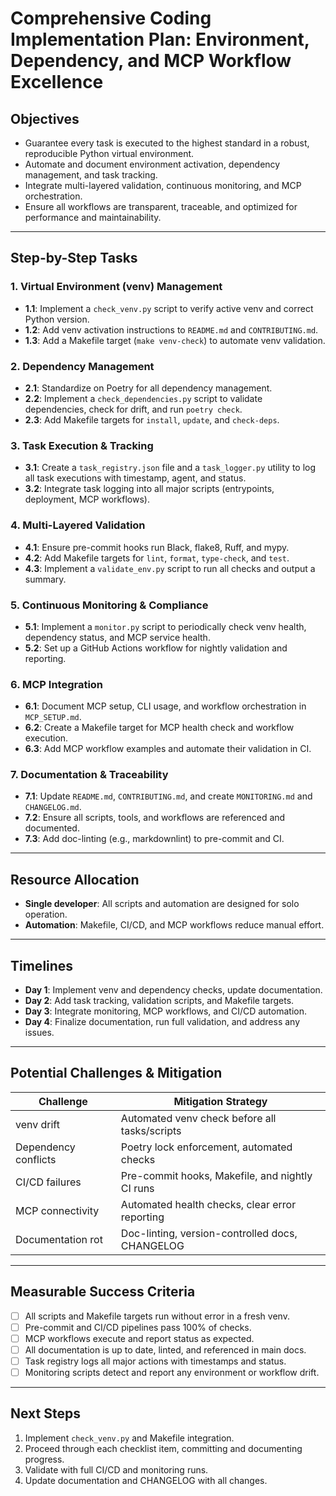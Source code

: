 # Comprehensive Coding Implementation Plan: Environment, Dependency, and MCP Workflow Excellence

## Objectives
- Guarantee every task is executed to the highest standard in a robust, reproducible Python virtual environment.
- Automate and document environment activation, dependency management, and task tracking.
- Integrate multi-layered validation, continuous monitoring, and MCP orchestration.
- Ensure all workflows are transparent, traceable, and optimized for performance and maintainability.

---

## Step-by-Step Tasks

### 1. Virtual Environment (venv) Management
- **1.1**: Implement a `check_venv.py` script to verify active venv and correct Python version.
- **1.2**: Add venv activation instructions to `README.md` and `CONTRIBUTING.md`.
- **1.3**: Add a Makefile target (`make venv-check`) to automate venv validation.

### 2. Dependency Management
- **2.1**: Standardize on Poetry for all dependency management.
- **2.2**: Implement a `check_dependencies.py` script to validate dependencies, check for drift, and run `poetry check`.
- **2.3**: Add Makefile targets for `install`, `update`, and `check-deps`.

### 3. Task Execution & Tracking
- **3.1**: Create a `task_registry.json` file and a `task_logger.py` utility to log all task executions with timestamp, agent, and status.
- **3.2**: Integrate task logging into all major scripts (entrypoints, deployment, MCP workflows).

### 4. Multi-Layered Validation
- **4.1**: Ensure pre-commit hooks run Black, flake8, Ruff, and mypy.
- **4.2**: Add Makefile targets for `lint`, `format`, `type-check`, and `test`.
- **4.3**: Implement a `validate_env.py` script to run all checks and output a summary.

### 5. Continuous Monitoring & Compliance
- **5.1**: Implement a `monitor.py` script to periodically check venv health, dependency status, and MCP service health.
- **5.2**: Set up a GitHub Actions workflow for nightly validation and reporting.

### 6. MCP Integration
- **6.1**: Document MCP setup, CLI usage, and workflow orchestration in `MCP_SETUP.md`.
- **6.2**: Create a Makefile target for MCP health check and workflow execution.
- **6.3**: Add MCP workflow examples and automate their validation in CI.

### 7. Documentation & Traceability
- **7.1**: Update `README.md`, `CONTRIBUTING.md`, and create `MONITORING.md` and `CHANGELOG.md`.
- **7.2**: Ensure all scripts, tools, and workflows are referenced and documented.
- **7.3**: Add doc-linting (e.g., markdownlint) to pre-commit and CI.

---

## Resource Allocation
- **Single developer**: All scripts and automation are designed for solo operation.
- **Automation**: Makefile, CI/CD, and MCP workflows reduce manual effort.

---

## Timelines
- **Day 1**: Implement venv and dependency checks, update documentation.
- **Day 2**: Add task tracking, validation scripts, and Makefile targets.
- **Day 3**: Integrate monitoring, MCP workflows, and CI/CD automation.
- **Day 4**: Finalize documentation, run full validation, and address any issues.

---

## Potential Challenges & Mitigation

| Challenge                | Mitigation Strategy                                  |
|--------------------------|-----------------------------------------------------|
| venv drift               | Automated venv check before all tasks/scripts       |
| Dependency conflicts     | Poetry lock enforcement, automated checks           |
| CI/CD failures           | Pre-commit hooks, Makefile, and nightly CI runs     |
| MCP connectivity         | Automated health checks, clear error reporting      |
| Documentation rot        | Doc-linting, version-controlled docs, CHANGELOG     |

---

## Measurable Success Criteria
- [ ] All scripts and Makefile targets run without error in a fresh venv.
- [ ] Pre-commit and CI/CD pipelines pass 100% of checks.
- [ ] MCP workflows execute and report status as expected.
- [ ] All documentation is up to date, linted, and referenced in main docs.
- [ ] Task registry logs all major actions with timestamps and status.
- [ ] Monitoring scripts detect and report any environment or workflow drift.

---

## Next Steps

1. Implement `check_venv.py` and Makefile integration.
2. Proceed through each checklist item, committing and documenting progress.
3. Validate with full CI/CD and monitoring runs.
4. Update documentation and CHANGELOG with all changes.